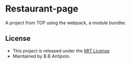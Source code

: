 # Restaurant-page
A project from TOP using the webpack, a module bundler.

## License
* This project is released under the [MIT License](https://opensource.org/licenses/MIT)
* Maintained by B.B Antipolo.
